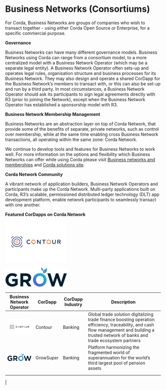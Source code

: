 # Business Networks (Consortiums)

For Corda, Business Networks are groups of companies who wish to transact together - using either Corda Open Source or Enterprise, for a specific commercial purpose. 

**Governance**

Business Networks can have many different governance models. Business Networks using Corda can range from a consortium model, to a more centralized model with a Business Network Operator (which may be a separate legal entity). A Business Network Operator often sets-up and operates legal rules, organisation structure and business processes for its Business Network. They may also design and operate a shared CorDapp for the Business Network’s members to transact with, or this can also be set-up and run by a third party. In most circumstances, a Business Network Operator should ask its participants to sign legal agreements directly with R3 (prior to joining the Network), except when the Business Network Operator has established a sponsorship model with R3.


**Business Network Membership Management**

Business Networks are an abstraction layer on top of Corda Network, that provide some of the benefits of separate, private networks, such as control over membership, while at the same time enabling cross Business Network transactions, all operating within the same zone: Corda Network.

We continue to develop tools and features for Business Networks to work well. For more information on the options and flexibility which Business Networks can offer while using Corda please visit [Business networks and memberships](https://github.com/corda/bn-extension) and [Corda solutions site](https://solutions.corda.net/business-networks/intro.html).

**Corda Network Community**

A vibrant network of application builders, Business Network Operators and participants make up the Corda Network. Multi-party applications built on Corda, R3’s scalable, permissioned distributed ledger technology (DLT) app development platform, enable network participants to seamlessly transact with one another.

**Featured CorDapps on Corda Network**


[<img src="/assets/images/contour_brand_logo-mark.jpeg" alt="drawing" width="200"/>](https://contour.network/)

[<img src="/assets/images/grow_super_logo.png" alt="drawing" width="200"/>](https://www.growsuper.com/)







| Business Network Operator      	| CorDapp   	| CorDapp Industry 	| Description                                                                                                                                                                                        	|
|--------------------------------	|-----------	|------------------	|----------------------------------------------------------------------------------------------------------------------------------------------------------------------------------------------------	|
| [<img src="/assets/images/contour_brand_logo-mark.jpeg" alt="drawing" width="200"/>](https://contour.network/) 	| Contour   	| Banking          	| Global trade solution digitalizing trade finance   boosting operation efficiency, traceability, and cash flow management and   building a trusted network of banks and trade ecosystem partners    	|
| [<img src="/assets/images/grow_super_logo.png" alt="drawing" width="200"/>](https://www.growsuper.com/) 	| GrowSuper 	| Banking          	| Platform harmonizing the fragmented world of superannuation for the world’s third largest pool of pension assets                                                                                   	|
|                                	|           	|                  	|                                                                                                                                                                                                    	|
|                                	|           	|                  	|                                                                                                                                                                                                    	|
|                       

